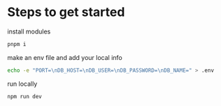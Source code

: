 # Steps to get started

install modules

```bash
pnpm i
```

make an env file and add your local info

```bash
echo -e "PORT=\nDB_HOST=\nDB_USER=\nDB_PASSWORD=\nDB_NAME=" > .env
```

run locally

```bash
npm run dev
```
